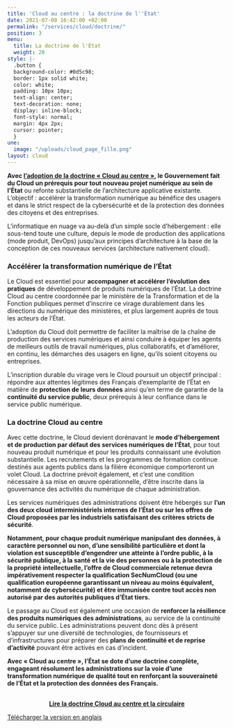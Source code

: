 ```yaml
---
title: 'Cloud au centre : la doctrine de l''État'
date: 2021-07-08 16:42:00 +02:00
permalink: "/services/cloud/doctrine/"
position: 3
menu:
  title: La doctrine de l'État
  weight: 20
style: |-
  .button {
  background-color: #0d5c98;
  border: 1px solid white;
  color: white;
  padding: 10px 10px;
  text-align: center;
  text-decoration: none;
  display: inline-block;
  font-style: normal;
  margin: 4px 2px;
  cursor: pointer;
  }
une:
  image: "/uploads/cloud_page_fille.png"
layout: cloud
---
```


**Avec [l’adoption de la doctrine « Cloud au centre »](https://www.numerique.gouv.fr/espace-presse/le-gouvernement-annonce-sa-strategie-nationale-pour-le-cloud/), le Gouvernement fait du Cloud un prérequis pour tout nouveau projet numérique au sein de l’État** ou refonte substantielle de l’architecture applicative existante. L’objectif : accélérer la transformation numérique au bénéfice des usagers et dans le strict respect de la cybersécurité et de la protection des données des citoyens et des entreprises.

L’informatique en nuage va au-delà d’un simple socle d’hébergement : elle sous-tend toute une culture, depuis le mode de production des applications (mode produit, DevOps) jusqu’aux principes d’architecture à la base de la conception de ces nouveaux services (architecture nativement cloud).

### Accélérer la transformation numérique de l’État

Le Cloud est essentiel pour **accompagner et accélérer l’évolution des pratiques** de développement de produits numériques de l’État. La doctrine Cloud au centre coordonnée par le ministère de la Transformation et de la Fonction publiques permet d’inscrire ce virage durablement dans les directions du numérique des ministères, et plus largement auprès de tous les acteurs de l’État.

L’adoption du Cloud doit permettre de faciliter la maîtrise de la chaîne de production des services numériques et ainsi conduire à équiper les agents de meilleurs outils de travail numériques, plus collaboratifs, et d’améliorer, en continu, les démarches des usagers en ligne, qu’ils soient citoyens ou entreprises.

L’inscription durable du virage vers le Cloud poursuit un objectif principal : répondre aux attentes légitimes des Français d’exemplarité de l’État en matière de **protection de leurs données** ainsi qu’en terme de garantie de la **continuité du service public**, deux prérequis à leur confiance dans le service public numérique.


### La doctrine Cloud au centre

Avec cette doctrine, le Cloud devient dorénavant le **mode d’hébergement et de production par défaut des services numériques de l’État**, pour tout nouveau produit numérique et pour les produits connaissant une évolution substantielle. Les recrutements et les programmes de formation continue destinés aux agents publics dans la filière économique comporteront un volet Cloud. La doctrine prévoit également, et c’est une condition nécessaire à sa mise en œuvre opérationnelle, d’être inscrite dans la gouvernance des activités du numérique de chaque administration.

Les services numériques des administrations doivent être hébergés sur **l’un des deux cloud interministériels internes de l’État ou sur les offres de Cloud proposées par les industriels satisfaisant des critères stricts de sécurité**.

**Notamment, pour chaque produit numérique manipulant des données, à caractère personnel ou non, d’une sensibilité particulière et dont la violation est susceptible d’engendrer une atteinte à l’ordre public, à la sécurité publique, à la santé et la vie des personnes ou à la protection de la propriété intellectuelle, l’offre de Cloud commerciale retenue devra impérativement respecter la qualification SecNumCloud (ou une qualification européenne garantissant un niveau au moins équivalent, notamment de cybersécurité) et être immunisée contre tout accès non autorisé par des autorités publiques d’État tiers.**

Le passage au Cloud est également une occasion de **renforcer la résilience des produits numériques des administrations**, au service de la continuité du service public. Les administrations peuvent donc dès à présent s’appuyer sur une diversité de technologies, de fournisseurs et d’infrastructures pour préparer des **plans de continuité et de reprise d’activité** pouvant être activés en cas d’incident.

**Avec « Cloud au centre », l’État se dote d’une doctrine complète, engageant résolument les administrations sur la voie d’une transformation numérique de qualité tout en renforçant la souveraineté de l’État et la protection des données des Français.**

<div align="center" style="margin-top: 30px"><a href="https://www.legifrance.gouv.fr/circulaire/id/45446?init=true&page=1&query=doctrine+d%E2%80%99utilisation+de+l%E2%80%99informatique+en+nuage+par+l%E2%80%99%C3%89tat&searchField=ALL&tab_selection=all" class="button" title="Lire la doctrine Cloud au centre et la circulaire du Premier ministre - Lien externe"><b>Lire la doctrine Cloud au centre et la circulaire</b></a></div>

<div class="lien-important"><p><a href="file:///C:/Users/anazaret-adc/Documents/1_SUJETS/Cloud/Nouvelle%20demande%201/Circulaire%20en%20anglais%20VF.pdf">Télécharger la version en anglais</a></p></div>